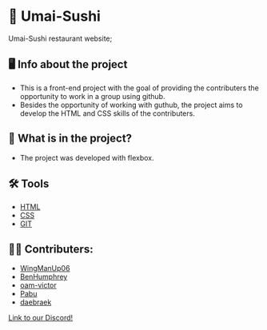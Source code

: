 # 🍣 Umai-Sushi 
Umai-Sushi restaurant website;

## 🖥️ Info about the project
* This is a front-end project with the goal of providing the contributers the opportunity to work in a group using github.
* Besides the opportunity of working with guthub, the project aims to develop the HTML and CSS skills of the contributers.

## 📘 What is in the project?
* The project was developed with flexbox.

## 🛠️ Tools
* [HTML](https://www.w3schools.com/html/html_basic.asp)
* [CSS](https://developer.mozilla.org/pt-BR/docs/Web/CSS)
* [GIT](https://git-scm.com/)

## 👨‍💻 Contributers:
- [WingManUp06](https://github.com/WingManUp06)
- [BenHumphrey](https://github.com/)
- [oam-victor](https://github.com/oam-victor)
- [Pabu](https://github.com/)
- [daebraek](https://github.com/)

[Link to our Discord!](https://discord.gg/tYP6c7T3H2)

